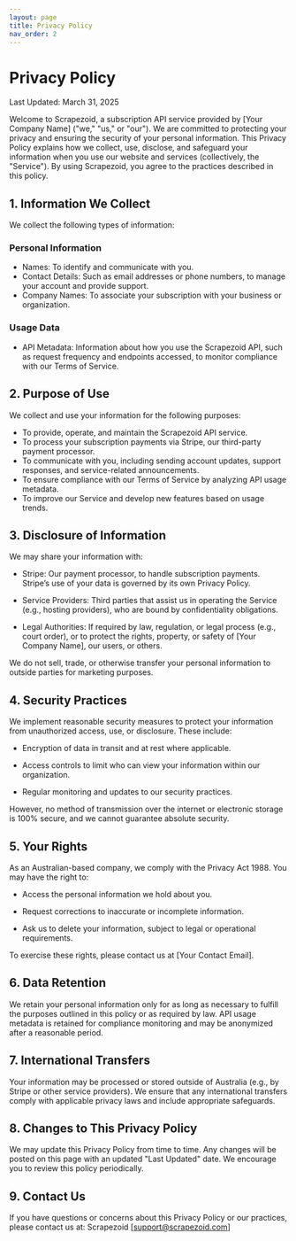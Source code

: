 ```yaml
---
layout: page
title: Privacy Policy
nav_order: 2
---
```


# Privacy Policy

Last Updated: March 31, 2025

Welcome to Scrapezoid, a subscription API service provided by [Your Company Name] ("we," "us," or "our"). We are committed to protecting your privacy and ensuring the security of your personal information. This Privacy Policy explains how we collect, use, disclose, and safeguard your information when you use our website and services (collectively, the "Service"). By using Scrapezoid, you agree to the practices described in this policy.

## 1. Information We Collect

We collect the following types of information:

### Personal Information

- Names: To identify and communicate with you.
- Contact Details: Such as email addresses or phone numbers, to manage your account and provide support.
- Company Names: To associate your subscription with your business or organization.

### Usage Data

- API Metadata: Information about how you use the Scrapezoid API, such as request frequency and endpoints accessed, to monitor compliance with our Terms of Service.

## 2. Purpose of Use

We collect and use your information for the following purposes:

- To provide, operate, and maintain the Scrapezoid API service.
- To process your subscription payments via Stripe, our third-party payment processor.
- To communicate with you, including sending account updates, support responses, and service-related announcements.
- To ensure compliance with our Terms of Service by analyzing API usage metadata.
- To improve our Service and develop new features based on usage trends.

## 3. Disclosure of Information

We may share your information with:

- Stripe: Our payment processor, to handle subscription payments. Stripe’s use of your data is governed by its own Privacy Policy.

- Service Providers: Third parties that assist us in operating the Service (e.g., hosting providers), who are bound by confidentiality obligations.

- Legal Authorities: If required by law, regulation, or legal process (e.g., court order), or to protect the rights, property, or safety of [Your Company Name], our users, or others.

We do not sell, trade, or otherwise transfer your personal information to outside parties for marketing purposes.

## 4. Security Practices

We implement reasonable security measures to protect your information from unauthorized access, use, or disclosure. These include:

- Encryption of data in transit and at rest where applicable.

- Access controls to limit who can view your information within our organization.

- Regular monitoring and updates to our security practices.

However, no method of transmission over the internet or electronic storage is 100% secure, and we cannot guarantee absolute security.

## 5. Your Rights

As an Australian-based company, we comply with the Privacy Act 1988. You may have the right to:

- Access the personal information we hold about you.

- Request corrections to inaccurate or incomplete information.

- Ask us to delete your information, subject to legal or operational requirements.

To exercise these rights, please contact us at [Your Contact Email].

## 6. Data Retention

We retain your personal information only for as long as necessary to fulfill the purposes outlined in this policy or as required by law. API usage metadata is retained for compliance monitoring and may be anonymized after a reasonable period.

## 7. International Transfers

Your information may be processed or stored outside of Australia (e.g., by Stripe or other service providers). We ensure that any international transfers comply with applicable privacy laws and include appropriate safeguards.

## 8. Changes to This Privacy Policy

We may update this Privacy Policy from time to time. Any changes will be posted on this page with an updated "Last Updated" date. We encourage you to review this policy periodically.

## 9. Contact Us

If you have questions or concerns about this Privacy Policy or our practices, please contact us at:
Scrapezoid
[support@scrapezoid.com]
